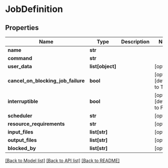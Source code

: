 # JobDefinition

## Properties
Name | Type | Description | Notes
------------ | ------------- | ------------- | -------------
**name** | **str** |  |
**command** | **str** |  |
**user_data** | **list[object]** |  | [optional]
**cancel_on_blocking_job_failure** | **bool** |  | [optional] [default to True]
**interruptible** | **bool** |  | [optional] [default to False]
**scheduler** | **str** |  | [optional]
**resource_requirements** | **str** |  | [optional]
**input_files** | **list[str]** |  | [optional]
**output_files** | **list[str]** |  | [optional]
**blocked_by** | **list[str]** |  | [optional]

[[Back to Model list]](../README.md#documentation-for-models) [[Back to API list]](../README.md#documentation-for-api-endpoints) [[Back to README]](../README.md)
